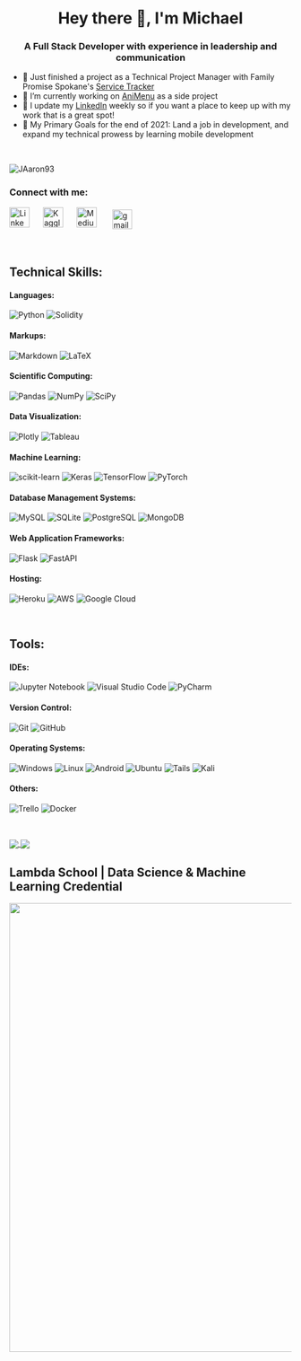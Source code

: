 <h1 align="center">Hey there 👋, I'm Michael</h1>
<h3 align="center"> A Full Stack Developer with experience in leadership and communication</h3>

- 🔭 Just finished a project as a Technical Project Manager with Family Promise Spokane's [Service Tracker](https://github.com/Lambda-School-Labs/family-promise-service-tracker-be-a)
- 🌱 I’m currently working on [AniMenu](https://github.com/AnimeProject) as a side project
- 📝 I update my [LinkedIn](https://www.linkedin.com/in/michaelquintdev/) weekly so if you want a place to keep up with my work that is a great spot!
- 🥅 My Primary Goals for the end of 2021: Land a job in development, and expand my technical prowess by learning mobile development

<br />

<p align="left"> <img src="https://komarev.com/ghpvc/?username=JAaron93&label=Profile%20views&color=0e75b6&style=flat" alt="JAaron93" /> </p>


<h3 align="left"> Connect with me:</h3>


[<img align="left" style="margin-right: 1.5rem" alt="LinkedIn" width="36px" src="https://raw.githubusercontent.com/rahuldkjain/github-profile-readme-generator/master/src/images/icons/Social/linked-in-alt.svg" />][linkedin]

[<img align="left" style="margin-right: 1.5rem" alt="Kaggle" width="36px" src="https://github.com/rahuldkjain/github-profile-readme-generator/blob/master/src/images/icons/Social/kaggle.svg" />][kaggle]


[<img align="left" style="margin-right: 1.5rem" alt="Medium" width="36px" src="https://raw.githubusercontent.com/rahuldkjain/github-profile-readme-generator/master/src/images/icons/Social/medium.svg" />][medium]

<a href="mailto:joshua.elamin.datasci@gmail.com" target="_blank" rel="noopener noreferrer"> <img src="https://cdn.icon-icons.com/icons2/2631/PNG/512/gmail_new_logo_icon_159149.png" alt="gmail" margin="4px" width="35px" style="vertical-align:top; margin:4px"></a>



<br />


## Technical Skills:

#### Languages:
![Python](https://img.shields.io/badge/Python-2E3440?style=for-the-badge&logo=python)
![Solidity](https://img.shields.io/badge/Solidity%20-%231572B6.svg?&style=for-the-badge&logo=solidity&logoColor=white)

#### Markups:
![Markdown](https://img.shields.io/badge/markdown-%23000000.svg?style=for-the-badge&logo=markdown&logoColor=white)
![LaTeX](https://img.shields.io/badge/latex-%23008080.svg?style=for-the-badge&logo=latex&logoColor=white)

#### Scientific Computing:
![Pandas](https://img.shields.io/badge/pandas-%23150458.svg?style=for-the-badge&logo=pandas&logoColor=white)
![NumPy](https://img.shields.io/badge/numpy-%23013243.svg?style=for-the-badge&logo=numpy&logoColor=white)
![SciPy](https://img.shields.io/badge/SciPy-%230C55A5.svg?style=for-the-badge&logo=scipy&logoColor=%white)

#### Data Visualization:
![Plotly](https://img.shields.io/badge/Plotly-%233F4F75.svg?style=for-the-badge&logo=plotly&logoColor=white)
![Tableau](https://img.shields.io/badge/Tableau-2E3440?style=for-the-badge&logo=Tableau)

#### Machine Learning:
![scikit-learn](https://img.shields.io/badge/scikit--learn-%23F7931E.svg?style=for-the-badge&logo=scikit-learn&logoColor=white)
![Keras](https://img.shields.io/badge/Keras-%23D00000.svg?style=for-the-badge&logo=Keras&logoColor=white)
![TensorFlow](https://img.shields.io/badge/TensorFlow-%23FF6F00.svg?style=for-the-badge&logo=TensorFlow&logoColor=white)
![PyTorch](https://img.shields.io/badge/PyTorch-%23EE4C2C.svg?style=for-the-badge&logo=PyTorch&logoColor=white)

#### Database Management Systems:
![MySQL](https://img.shields.io/badge/mysql-%2300f.svg?style=for-the-badge&logo=mysql&logoColor=white)
![SQLite](https://img.shields.io/badge/SQLite-2E3440?style=for-the-badge&logo=sqlite)
![PostgreSQL](https://img.shields.io/badge/PostgreSQL-2E3440?style=for-the-badge&logo=postgresql)
![MongoDB](https://img.shields.io/badge/MongoDB-%234ea94b.svg?style=for-the-badge&logo=mongodb&logoColor=white)

#### Web Application Frameworks:
![Flask](https://img.shields.io/badge/flask-%23000.svg?style=for-the-badge&logo=flask&logoColor=white)
![FastAPI](https://img.shields.io/badge/FastAPI-005571?style=for-the-badge&logo=fastapi)

#### Hosting:
![Heroku](https://img.shields.io/badge/heroku-%23430098.svg?style=for-the-badge&logo=heroku&logoColor=white)
![AWS](https://img.shields.io/badge/AWS-%23FF9900.svg?style=for-the-badge&logo=amazon-aws&logoColor=white)
![Google Cloud](https://img.shields.io/badge/GoogleCloud-%234285F4.svg?style=for-the-badge&logo=google-cloud&logoColor=white)

<br />

## Tools:

#### IDEs:
![Jupyter Notebook](https://img.shields.io/badge/jupyter-%23FA0F00.svg?style=for-the-badge&logo=jupyter&logoColor=white)
![Visual Studio Code](https://img.shields.io/badge/VisualStudioCode-0078d7.svg?style=for-the-badge&logo=visual-studio-code&logoColor=white)
![PyCharm](https://img.shields.io/badge/pycharm-143?style=for-the-badge&logo=pycharm&logoColor=black&color=black&labelColor=green)

#### Version Control:
![Git](https://img.shields.io/badge/git-%23F05033.svg?style=for-the-badge&logo=git&logoColor=white)
![GitHub](https://img.shields.io/badge/github-%23121011.svg?style=for-the-badge&logo=github&logoColor=white)

#### Operating Systems:
![Windows](https://img.shields.io/badge/Windows-0078D6?style=for-the-badge&logo=windows&logoColor=white)
![Linux](https://img.shields.io/badge/Linux-FCC624?style=for-the-badge&logo=linux&logoColor=black)
![Android](https://img.shields.io/badge/Android-3DDC84?style=for-the-badge&logo=android&logoColor=white)
![Ubuntu](https://img.shields.io/badge/Ubuntu-E95420?style=for-the-badge&logo=ubuntu&logoColor=white)
![Tails](https://img.shields.io/badge/Tails%20-56347C?&style=for-the-badge&logo=tails&logoColor=white)
![Kali](https://img.shields.io/badge/Kali-268BEE?style=for-the-badge&logo=kalilinux&logoColor=white)


#### Others:

![Trello](https://img.shields.io/badge/Trello-%23026AA7.svg?style=for-the-badge&logo=Trello&logoColor=white)
![Docker](https://img.shields.io/badge/docker-%230db7ed.svg?style=for-the-badge&logo=docker&logoColor=white)

<br />


<a href="https://github.com/anuragh
         azra/github-readme-stats">
  <img align="center" src="https://github-readme-stats.vercel.app/api/top-langs/?username=jaaron93&hide=jupyter%20notebook&theme=synthwave" />
</a>
<a href="https://github.com/anuraghazra/convoychat">
  <img align="center" src="https://github-readme-stats.vercel.app/api?username=JAaron93&show_icons=true&locale=en&theme=synthwave" />
</a>


## Lambda School | Data Science & Machine Learning Credential

[<img align="left" style="margin-right: 1.5rem" alt="" width="800px" src="assets\Credly - DS & ML Cert.png"/>][credly]

[medium]: https://joshua-elamin-datasci.medium.com/
[linkedin]: https://www.linkedin.com/in/joshua-elamin-2b2ba9209/
[kaggle]: https://www.kaggle.com/pretermodernist
[credly]: https://www.credly.com/go/fLcdYV9n
